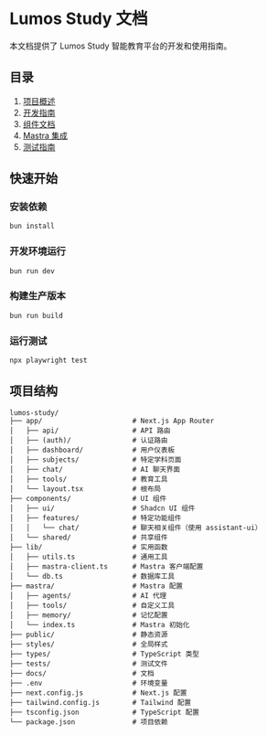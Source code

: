 # Lumos Study 文档

本文档提供了 Lumos Study 智能教育平台的开发和使用指南。

## 目录

1. [项目概述](./overview.md)
2. [开发指南](./development.md)
3. [组件文档](./components.md)
4. [Mastra 集成](./mastra.md)
5. [测试指南](./testing.md)

## 快速开始

### 安装依赖

```bash
bun install
```

### 开发环境运行

```bash
bun run dev
```

### 构建生产版本

```bash
bun run build
```

### 运行测试

```bash
npx playwright test
```

## 项目结构

```
lumos-study/
├── app/                      # Next.js App Router
│   ├── api/                  # API 路由
│   ├── (auth)/               # 认证路由
│   ├── dashboard/            # 用户仪表板
│   ├── subjects/             # 特定学科页面
│   ├── chat/                 # AI 聊天界面
│   ├── tools/                # 教育工具
│   └── layout.tsx            # 根布局
├── components/               # UI 组件
│   ├── ui/                   # Shadcn UI 组件
│   ├── features/             # 特定功能组件
│   │   └── chat/             # 聊天相关组件（使用 assistant-ui）
│   └── shared/               # 共享组件
├── lib/                      # 实用函数
│   ├── utils.ts              # 通用工具
│   ├── mastra-client.ts      # Mastra 客户端配置
│   └── db.ts                 # 数据库工具
├── mastra/                   # Mastra 配置
│   ├── agents/               # AI 代理
│   ├── tools/                # 自定义工具
│   ├── memory/               # 记忆配置
│   └── index.ts              # Mastra 初始化
├── public/                   # 静态资源
├── styles/                   # 全局样式
├── types/                    # TypeScript 类型
├── tests/                    # 测试文件
├── docs/                     # 文档
├── .env                      # 环境变量
├── next.config.js            # Next.js 配置
├── tailwind.config.js        # Tailwind 配置
├── tsconfig.json             # TypeScript 配置
└── package.json              # 项目依赖
```
